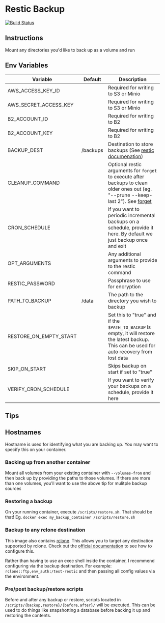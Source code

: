# Restic Backup

[![Build Status](https://travis-ci.org/ViViDboarder/docker-restic-cron.svg?branch=master)](https://travis-ci.org/ViViDboarder/docker-restic-cron)

## Instructions
Mount any directories you'd like to back up as a volume and run

## Env Variables
| Variable | Default | Description |
| -------- | ------- | ----------- |
|AWS_ACCESS_KEY_ID| |Required for writing to S3 or Minio|
|AWS_SECRET_ACCESS_KEY| |Required for writing to S3 or Minio|
|B2_ACCOUNT_ID| |Required for writing to B2|
|B2_ACCOUNT_KEY| |Required for writing to B2|
|BACKUP_DEST|/backups|Destination to store backups (See [restic documenation](https://restic.readthedocs.io/en/latest/030_preparing_a_new_repo.html))|
|CLEANUP_COMMAND| |Optional restic arguments for `forget` to execute after backups to clean older ones out (eg. "--prune --keep-last 2"). See [forget](https://restic.readthedocs.io/en/latest/060_forget.html)|
|CRON_SCHEDULE| |If you want to periodic incremental backups on a schedule, provide it here. By default we just backup once and exit|
|OPT_ARGUMENTS| |Any additional arguments to provide to the restic command|
|RESTIC_PASSWORD| |Passphrase to use for encryption|
|PATH_TO_BACKUP|/data|The path to the directory you wish to backup|
|RESTORE_ON_EMPTY_START| |Set this to "true" and if the `$PATH_TO_BACKUP` is empty, it will restore the latest backup. This can be used for auto recovery from lost data|
|SKIP_ON_START| |Skips backup on start if set to "true"|
|VERIFY_CRON_SCHEDULE| |If you want to verify your backups on a schedule, provide it here|

## Tips

## Hostnames
Hostname is used for identifying what you are backing up. You may want to specify this on your container.

### Backing up from another container
Mount all volumes from your existing container with `--volumes-from` and then back up by providing the paths to those volumes. If there are more than one volumes, you'll want to use the above tip for mulitple backup sources

### Restoring a backup
On your running container, execute `/scripts/restore.sh`. That should be that! Eg. `docker exec my_backup_container /scripts/restore.sh`

### Backup to any rclone destination
This image also contains [rclone](https://rclone.org). This allows you to target any destination supported by rclone. Check out the [official documentation](https://restic.readthedocs.io/en/stable/030_preparing_a_new_repo.html#other-services-via-rclone) to see how to configure this.

Rather than having to use an exec shell inside the container, I recommend configuring via the backup destination. For example: `rclone::ftp,env_auth:/test-restic` and then passing all config values via the environment.

### Pre/post backup/restore scripts
Before and after any backup or restore, scripts located in `/scripts/{backup,restore}/{before,after}/` will be executed. This can be used to do things like snapshotting a database before backing it up and restoring the contents.
